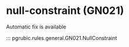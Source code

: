 # null-constraint (GN021)

Automatic fix is available

::: pgrubic.rules.general.GN021.NullConstraint
